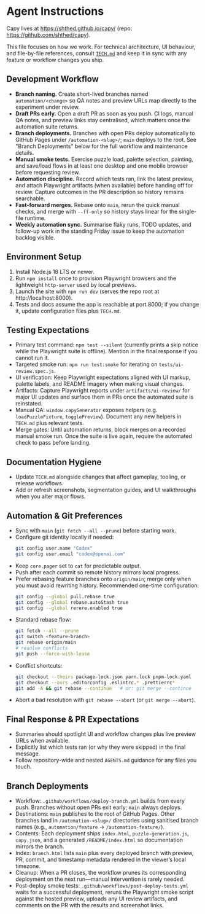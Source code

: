 # Agent Instructions

Capy lives at https://shthed.github.io/capy/ (repo: https://github.com/shthed/capy).

This file focuses on how we work. For technical architecture, UI behaviour, and
file-by-file references, consult [`TECH.md`](./TECH.md) and keep it in sync with
any feature or workflow changes you ship.

## Development Workflow

- **Branch naming.** Create short-lived branches named `automation/<change>` so
  QA notes and preview URLs map directly to the experiment under review.
- **Draft PRs early.** Open a draft PR as soon as you push. CI logs, manual QA
  notes, and preview links stay centralised, which matters once the automation
  suite returns.
- **Branch deployments.** Branches with open PRs deploy automatically to GitHub
  Pages under `/automation-<slug>/`; `main` deploys to the root. See "Branch
  Deployments" below for the full workflow and maintenance details.
- **Manual smoke tests.** Exercise puzzle load, palette selection, painting, and
  save/load flows in at least one desktop and one mobile browser before
  requesting review.
- **Automation discipline.** Record which tests ran, link the latest preview,
  and attach Playwright artifacts (when available) before handing off for
  review. Capture outcomes in the PR description so history remains searchable.
- **Fast-forward merges.** Rebase onto `main`, rerun the quick manual checks,
  and merge with `--ff-only` so history stays linear for the single-file
  runtime.
- **Weekly automation sync.** Summarise flaky runs, TODO updates, and follow-up
  work in the standing Friday issue to keep the automation backlog visible.

## Environment Setup

1. Install Node.js 18 LTS or newer.
2. Run `npm install` once to provision Playwright browsers and the lightweight
   `http-server` used by local previews.
3. Launch the site with `npm run dev` (serves the repo root at
   http://localhost:8000).
4. Tests and docs assume the app is reachable at port 8000; if you change it,
   update configuration files plus `TECH.md`.

## Testing Expectations

- Primary test command: `npm test --silent` (currently prints a skip notice
  while the Playwright suite is offline). Mention in the final response if you
  cannot run it.
- Targeted smoke run: `npm run test:smoke` for iterating on
  `tests/ui-review.spec.js`.
- UI verification: Keep Playwright expectations aligned with UI markup, palette
  labels, and README imagery when making visual changes.
- Artifacts: Capture Playwright reports under `artifacts/ui-review/` for major
  UI updates and surface them in PRs once the automated suite is reinstated.
- Manual QA: `window.capyGenerator` exposes helpers (e.g.
  `loadPuzzleFixture`, `togglePreview`). Document any new helpers in `TECH.md`
  plus relevant tests.
- Merge gates: Until automation returns, block merges on a recorded manual
  smoke run. Once the suite is live again, require the automated check to pass
  before landing.

## Documentation Hygiene

- Update `TECH.md` alongside changes that affect gameplay, tooling, or release
  workflows.
- Add or refresh screenshots, segmentation guides, and UI walkthroughs when
  you alter major flows.

## Automation & Git Preferences

- Sync with `main` (`git fetch --all --prune`) before starting work.
- Configure git identity locally if needed:
  ```bash
  git config user.name "Codex"
  git config user.email "codex@openai.com"
  ```
- Keep `core.pager` set to `cat` for predictable output.
- Push after each commit so remote history mirrors local progress.
- Prefer rebasing feature branches onto `origin/main`; merge only when you must
  avoid rewriting history. Recommended one-time configuration:
  ```bash
  git config --global pull.rebase true
  git config --global rebase.autoStash true
  git config --global rerere.enabled true
  ```
- Standard rebase flow:
  ```bash
  git fetch --all --prune
  git switch <feature-branch>
  git rebase origin/main
  # resolve conflicts
  git push --force-with-lease
  ```
- Conflict shortcuts:
  ```bash
  git checkout --theirs package-lock.json yarn.lock pnpm-lock.yaml
  git checkout --ours .editorconfig .eslintrc.* .prettierrc*
  git add -A && git rebase --continue   # or: git merge --continue
  ```
- Abort a bad resolution with `git rebase --abort` (or `git merge --abort`).

## Final Response & PR Expectations

- Summaries should spotlight UI and workflow changes plus live preview URLs when
  available.
- Explicitly list which tests ran (or why they were skipped) in the final
  message.
- Follow repository-wide and nested `AGENTS.md` guidance for any files you
  touch.

## Branch Deployments

- Workflow: `.github/workflows/deploy-branch.yml` builds from every push.
  Branches without open PRs exit early; `main` always deploys.
- Destinations: `main` publishes to the root of GitHub Pages. Other branches
  land in `/automation-<slug>/` directories using sanitised branch names (e.g.,
  `automation/feature` → `/automation-feature/`).
- Contents: Each deployment ships `index.html`, `puzzle-generation.js`,
  `capy.json`, and a generated `/README/index.html` so documentation mirrors the
  branch.
- Index: `branch.html` lists `main` plus every deployed branch with preview,
  PR, commit, and timestamp metadata rendered in the viewer’s local timezone.
- Cleanup: When a PR closes, the workflow prunes its corresponding deployment on
  the next run—manual intervention is rarely needed.
- Post-deploy smoke tests: `.github/workflows/post-deploy-tests.yml` waits for a
  successful deployment, reruns the Playwright smoke script against the hosted
  preview, uploads any UI review artifacts, and comments on the PR with the
  results and screenshot links.
